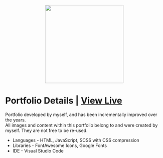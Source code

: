 <p align="center">
  <img src="https://user-images.githubusercontent.com/61296534/215552112-ce8d4681-8a3b-460f-89d3-36f319eabed2.png" width="250"/>
</p>

# Portfolio Details | [View Live](https://leahnonay.ca)
Portfolio developed by myself, and has been incrementally improved over the years.  
All images and content within this portfolio belong to and were created by myself. They are not free to be re-used.
* Languages - HTML, JavaScript, SCSS with CSS compression
* Libraries - FontAwesome Icons, Google Fonts
* IDE - Visual Studio Code
